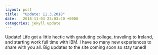 ```yaml
---
layout: post
title:  "Update: 11.3.2018"
date:   2018-11-03 23:03:40 +0000
categories: jekyll update
---
```

Update! Life got a little hectic with graduting college, traveling to Ireland, and starting work full time with IBM. I have so 
many new experiences to share with you all. Big updates to the site coming soon so stay tuned!
